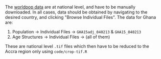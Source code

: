 The [worldpop data](http://www.worldpop.org.uk) are at national level, and have
to be manually downloaded. In all cases, data should be obtained by navigating
to the desired country, and clicking "Browse Individual Files". The data for
Ghana are:

1. Population -> Individual Files -> `GHA15adj_040213` & `GHA15_040213`
2. Age Structures -> Individual Files -> (all of them)

These are national level `.tif` files which then have to be reduced to the Accra
region only using `code/crop-tif.R`
